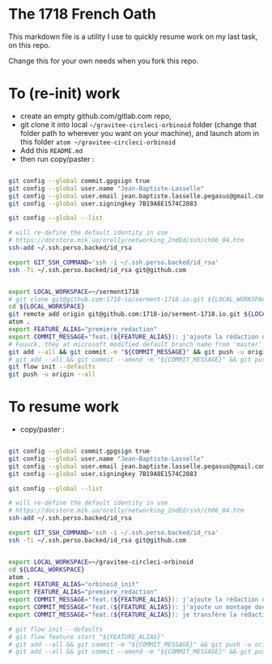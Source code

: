 # The 1718 French Oath

This markdown file is a utility I use to quickly resume work on my last task, on this repo.

Change this for your own needs when you fork this repo.

# To (re-init) work

* create an empty github.com/gitlab.com repo,
* git clone it into local `~/gravitee-circleci-orbinoid` folder (change that folder path to wherever you want on your machine), and launch atom in this folder `atom ~/gravitee-circleci-orbinoid`
* Add this `README.md`
* then run copy/paster :

```bash

git config --global commit.gpgsign true
git config --global user.name "Jean-Baptiste-Lasselle"
git config --global user.email jean.baptiste.lasselle.pegasus@gmail.com
git config --global user.signingkey 7B19A8E1574C2883

git config --global --list

# will re-define the default identity in use
# https://docstore.mik.ua/orelly/networking_2ndEd/ssh/ch06_04.htm
ssh-add ~/.ssh.perso.backed/id_rsa

export GIT_SSH_COMMAND='ssh -i ~/.ssh.perso.backed/id_rsa'
ssh -Ti ~/.ssh.perso.backed/id_rsa git@github.com


export LOCAL_WORKSPACE=~/serment1718
# git clone git@github.com:1718-io/serment-1718.io.git ${LOCAL_WORKSPACE}
cd ${LOCAL_WORKSPACE}
git remote add origin git@github.com:1718-io/serment-1718.io.git ${LOCAL_WORKSPACE}
atom .
export FEATURE_ALIAS="premiere_redaction"
export COMMIT_MESSAGE="feat.(${FEATURE_ALIAS}): j'ajoute la rédaction de la génèse de l'idée dans [README.md]"
# Fuuuck, they at microsoft modified default branch name from 'master' to 'main', those f***cking morons
git add --all && git commit -m "${COMMIT_MESSAGE}" && git push -u origin master
# git add --all && git commit --amend -m "${COMMIT_MESSAGE}" && git push -ff -u origin HEAD
git flow init --defaults
git push -u origin --all

```

# To resume work

* copy/paster :

```bash

git config --global commit.gpgsign true
git config --global user.name "Jean-Baptiste-Lasselle"
git config --global user.email jean.baptiste.lasselle.pegasus@gmail.com
git config --global user.signingkey 7B19A8E1574C2883

git config --global --list

# will re-define the default identity in use
# https://docstore.mik.ua/orelly/networking_2ndEd/ssh/ch06_04.htm
ssh-add ~/.ssh.perso.backed/id_rsa

export GIT_SSH_COMMAND='ssh -i ~/.ssh.perso.backed/id_rsa'
ssh -Ti ~/.ssh.perso.backed/id_rsa git@github.com


export LOCAL_WORKSPACE=~/gravitee-circleci-orbinoid
cd ${LOCAL_WORKSPACE}
atom .
export FEATURE_ALIAS="orbinoid_init"
export FEATURE_ALIAS="premiere_redaction"
export COMMIT_MESSAGE="feat.(${FEATURE_ALIAS}): j'ajoute la rédaction de l'idée dans [README.md]"
export COMMIT_MESSAGE="feat.(${FEATURE_ALIAS}): j'ajoute un montage docker-compose hugo avec Hugo / RevealJS pour faire un powerpoint [docs]"
export COMMIT_MESSAGE="feat.(${FEATURE_ALIAS}): je transfère la rédaction de la génèse de l'idée et de l'idée elle-même du [README.md] vers le power-point  HUGO/RevealJS"

# git flow init --defaults
# git flow feature start "${FEATURE_ALIAS}"
# git add --all && git commit -m "${COMMIT_MESSAGE}" && git push -u origin HEAD
# git add --all && git commit --amend -m "${COMMIT_MESSAGE}" && git push -ff -u origin HEAD

```
